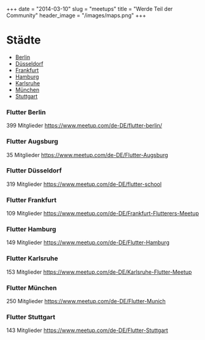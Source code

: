 +++
date = "2014-03-10"
slug = "meetups"
title = "Werde Teil der Community"
header_image = "/images/maps.png"
+++

# Städte
* [Berlin](#flutter-berlin)
* [Düsseldorf](#flutter-düsseldorf)
* [Frankfurt](#flutter-frankfurt)
* [Hamburg](#flutter-hamburg)
* [Karlsruhe](#flutter-karlsruhe)
* [München](#flutter-münchen)
* [Stuttgart](#flutter-stuttgart)

### Flutter Berlin
399 Mitglieder
https://www.meetup.com/de-DE/flutter-berlin/


### Flutter Augsburg
35 Mitglieder
https://www.meetup.com/de-DE/Flutter-Augsburg

### Flutter Düsseldorf
319 Mitglieder
https://www.meetup.com/de-DE/flutter-school

### Flutter Frankfurt
109 Mitglieder
https://www.meetup.com/de-DE/Frankfurt-Flutterers-Meetup

### Flutter Hamburg
149 Mitglieder
https://www.meetup.com/de-DE/Flutter-Hamburg

### Flutter Karlsruhe
153 Mitglieder
https://www.meetup.com/de-DE/Karlsruhe-Flutter-Meetup

### Flutter München
250 Mitglieder
https://www.meetup.com/de-DE/Flutter-Munich

### Flutter Stuttgart
143 Mitglieder
https://www.meetup.com/de-DE/Flutter-Stuttgart